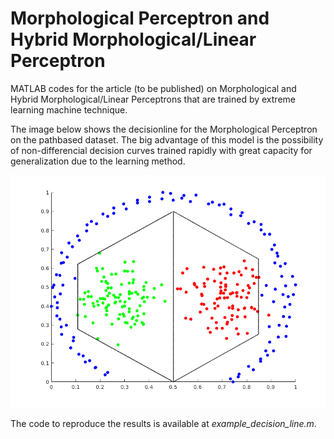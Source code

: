 # Morphological Perceptron and Hybrid Morphological/Linear Perceptron

MATLAB codes for the article (to be published) on Morphological and Hybrid Morphological/Linear Perceptrons that are trained by extreme learning machine technique.

The image below shows the decisionline for the Morphological Perceptron on the pathbased dataset. The big advantage of this model is the possibility of non-differencial decision curves trained rapidly with great capacity for generalization due to the learning method.

![alt decisionline](pathbased.png)

The code to reproduce the results is available at _example_decision_line.m_.
